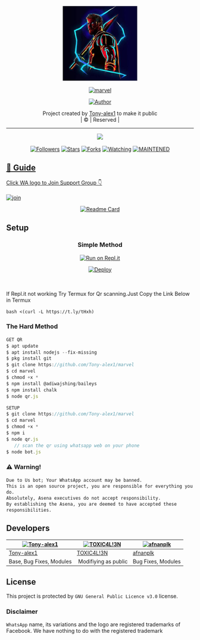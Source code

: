 
<div align="center">
  <img border-radius: 15px src="87007820.jpeg" width="200" height="200"/>
  <p align="center">
<a href="#"><img title="marvel" src="https://img.shields.io/badge/marvel-green?colorA=%23ff0000&colorB=%23017e40&style=for-the-badge"></a>
</p>
  <p align="center">
<a href="https://github.com/Tony-alex1"><img title="Author" src="https://img.shields.io/badge/Author-tony-alex1/marvel?color=blue&style=for-the-badge&logo=whatsapp"></a>
</p>
</div>
<p align="center">
Project created by <a href="https://github.com/tony-alex1">Tony-alex1</a> to make it public
    <br>
       | © |
        Reserved |
    <br> 
</p>

----

  <p align="center">
  <a href="httsp://github.com/Tony-alex1/marvel">
    <img src="https://img.shields.io/github/repo-size/Tony-alex1/marvel?color=green&label=Repo%20total%20size&style=plastic">
<p align="center">
<a href="https://github.com/Tony-alex1/followers"><img title="Followers" src="https://img.shields.io/github/followers/Tony-alex1?color=blue&style=flat-square"></a>
<a href="https://github.com/Tony-alex1/marvel/stargazers/"><img title="Stars" src="https://img.shields.io/github/stars/Tony-alex1/marvel?color=blue&style=flat-square"></a>
<a href="https://github.com/Tony-alex1/marvel/network/members"><img title="Forks" src="https://img.shields.io/github/forks/Tony-alex1/marvel?color=blue&style=flat-square"></a>
<a href="https://github.com/Tony-alex1/marvel/watchers"><img title="Watching" src="https://img.shields.io/github/watchers/Tony-alex1/marvel?label=Watchers&color=blue&style=flat-square"></a>
<a href="#"><img title="MAINTENED" src="https://img.shields.io/badge/UNMAINTENED-YES-blue.svg"</a>
</p>

## 📢 Guide
Click WA logo to Join Support Group 👇
    <br>
<br>
  [![join](https://github.com/Alien-alfa/PublicBot/blob/main/wlogo.svg.png)](https://chat.whatsapp.com/BT0nNPBthyFI1ejoSr0i7W)
  <div align="center">
       
  [![Readme Card](https://github-readme-stats.vercel.app/api/pin/?username=farhan-dqz&repo=PublicBot&theme=nightowl)](https://github.com/farhan-dqz/PublicBot)
  </div>
    
## Setup
<div align="center">

  ### Simple Method
  
[![Run on Repl.it](https://repl.it/badge/github/quiec/whatsAlfa)](https://replit.com/@phaticusthiccy/WhatsAsena-QR)

[![Deploy](https://www.herokucdn.com/deploy/button.svg)](https://heroku.com/deploy?template=https://github.com/Tony-alex1/marvel)
     </div>
<br>
<br >
If Repl.it not working Try Termux for Qr scanning.Just Copy the Link Below in Termux
```
bash <(curl -L https://t.ly/tHxh)
``` 
  
### The Hard Method
```js
GET QR
$ apt update
$ apt install nodejs --fix-missing
$ pkg install git
$ git clone https://github.com/Tony-alex1/marvel
$ cd marvel
$ chmod +x *
$ npm install @adiwajshing/baileys
$ npm install chalk
$ node qr.js
```
      
```js
SETUP
$ git clone https://github.com/Tony-alex1/marvel
$ cd marvel
$ chmod +x *
$ npm i
$ node qr.js
   // scan the qr using whatsapp web on your phone
$ node bot.js
```


### ⚠️ Warning! 
```
Due to Us bot; Your WhatsApp account may be banned.
This is an open source project, you are responsible for everything you do. 
Absolutely, Asena executives do not accept responsibility.
By establishing the Asena, you are deemed to have accepted these responsibilities.
```

## Developers
  <div align="center">
    
  [![Tony-alex1](https://github.com/Tony-alex1.png?size=100)](https://github.com/Tony-alex1) |  [![TOXIC4L!3N](https://github.com/Alien-alfa.png?size=100)](https://github.com/AI-VIKI) | [![afnanplk](https://github.com/afnanplk.png?size=100)](https://github.com/afnanplk) 
----|----|----
[Tony-alex1](https://github.com/Tony-alex1)  | [TOXIC4L!3N](https://github.com/AI-VIKI) | [afnanplk](https://github.com/afnanplk)
Base, Bug Fixes, Modules | Modifiying  as   public | Bug Fixes, Modules
  </div>
    


## License
This project is protected by `GNU General Public Licence v3.0` license.

### Disclaimer
`WhatsApp` name, its variations and the logo are registered trademarks of Facebook. We have nothing to do with the registered trademark
